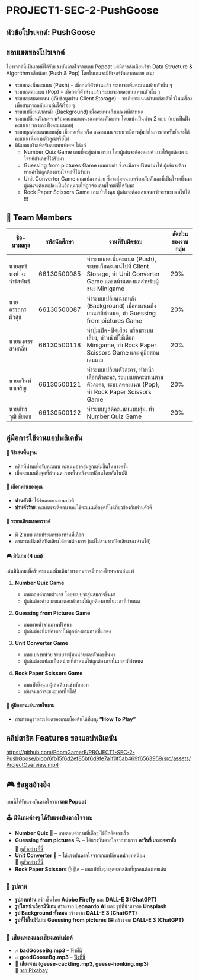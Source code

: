 # PROJECT1-SEC-2-PushGoose
## หัวข้อโปรเจกต์: PushGoose

## ขอบเขตของโปรเจกต์
โปรเจกต์นี้เป็นเกมที่ได้รับแรงบันดาลใจจากเกม Popcat แต่มีการล้อเลียนวิชา Data Structure & Algorithm เล็กน้อย (Push & Pop) 
โดยในเกมจะมีฟีเจอร์ที่หลากหลาย เช่น:
- ระบบกดเพิ่มคะแนน (Push) - เมื่อกดที่ตัวห่านแล้ว ระบบจะเพิ่มคะแนนห่านตัวนั้น ๆ
- ระบบลดคะแนน (Pop) - เมื่อกดที่ตัวห่านแล้ว ระบบจะลดคะแนนห่านตัวนั้น ๆ
- ระบบสะสมคะแนน (เก็บข้อมูลผ่าน Client Storage) - จะเก็บคะแนนห่านแต่ละตัวไว้ในเครื่อง เพื่อสามารถกลับมาเล่นได้เรื่อย ๆ
- ระบบเปลี่ยนฉากหลัง (Background) เมื่อคะแนนถึงเกณฑ์ที่กำหนด
- ระบบเปลี่ยนตัวละคร พร้อมแยกคะแนนของแต่ละตัวละคร โดยแบ่งเป็นห่าน 2 แบบ (แบ่งเป็นฝั่งคะแนนบวก และ ฝั่งคะแนนลบ)
- ระบบบูสต์คะแนนแบบสุ่ม เมื่อกดเพิ่ม หรือ ลดคะแนน ระบบจะมีการสุ่มว่าในการกดครั้งนั้นจะได้คะแนนเพิ่มตามตัวคูณหรือไม่
- มินิเกมเสริมเพื่อรับคะแนนพิเศษ ได้แก่ 
  - Number Quiz Game เกมที่จะสุ่มสมการมา โดยผู้เล่นจะต้องตอบคำถามให้ถูกต้องตามโจทย์ตัวเลขที่ได้รับมา
  - Guessing from pictures Game เกมทายคำ ซึ่งจะมีภาพปริศนามาให้ ผู้เล่นจะต้องทายคำให้ถูกต้องตามโจทย์ที่ได้รับมา
  - Unit Converter Game เกมแปลงหน่วย ซึ่งจะสุ่มหน่วยพร้อมกับตัวเลขที่เป็นโจทย์ขึ้นมา ผู้เล่นจะต้องแปลงเป็นอีกหน่วยให้ถูกต้องตามโจทย์ที่ได้รับมา
  - Rock Paper Scissors Game เกมเป่ายิ้งฉุบ ผู้เล่นจะต้องเล่นจนกว่าจะชนะบอทให้ได้ !!!

## 📌 Team Members
| ชื่อ-นามสกุล               | รหัสนักศึกษา  | งานที่รับผิดชอบ                                                | สัดส่วนของงานกลุ่ม |
| ------------------------- | ----------- | ---------------------------------------------------------- | ----------- |
| นายสุทธิพงษ์ จงจำรัสพันธ์ | 66130500085 | ทำระบบกดเพิ่มคะแนน (Push), ระบบเก็บคะแนนไปที่ Client Storage, ทำ Unit Converter Game และหน้าแสดงผลสำหรับผู้ชนะ Minigame |20%|
| นายอรรถกร ผิวสุข          | 66130500087 | ทำระบบเปลี่ยนฉากหลัง (Background) เมื่อคะแนนถึงเกณฑ์ที่กำหนด, ทำ Guessing from pictures Game |20%|
| นายพงศธร สามกลิ่น         | 66130500118 | ทำปุ่มเปิด-ปิดเสียง พร้อมระบบเสียง, ทำหน้าที่ใช้เลือก Minigame, ทำ Rock Paper Scissors Game และ คู่มือสอนเล่นเกม |20%|
| นายภวินท์ นาเจริญ         | 66130500121 | ทำระบบเปลี่ยนตัวละคร, ทำหน้าเลือกตัวละคร, ระบบแยกคะแนนตามตัวละคร, ระบบลดคะแนน (Pop), ทำ Rock Paper Scissors Game|20%|
| นายภัทรวุฒิ ชัยเดช        | 66130500122 | ทำระบบบูสต์คะแนนแบบสุ่ม, ทำ Number Quiz Game |20%|

## คู่มือการใช้งานแอปพลิเคชัน

#### 📌 วิธีเล่นพื้นฐาน
- คลิกที่ห่านเพื่อรับคะแนน คะแนนอาจสุ่มคูณเพิ่มขึ้นในบางครั้ง  
- เมื่อคะแนนถึงจุดที่กำหนด ภาพพื้นหลังจะเปลี่ยนโดยอัตโนมัติ  

#### 🦢 เลือกห่านของคุณ
- **ห่านตัวดี**: ได้รับคะแนนตามปกติ  
- **ห่านตัวร้าย**: คะแนนจะติดลบ และใช้คะแนนอีกชุดที่ไม่เกี่ยวข้องกับห่านตัวดี  

#### 🎵 ระบบเสียงแบคกราวด์
- มี 2 แบบ ตามประเภทของห่านที่เลือก  
- สามารถเปิดหรือปิดเสียงได้ตามต้องการ (แต่ไม่สามารถปิดเสียงของห่านได้)

#### 🎮 มินิเกม (4 เกม)
เล่นมินิเกมเพื่อรับคะแนนเพิ่มเติม! บางเกมอาจมีบทลงโทษหากเล่นแพ้  

1. **Number Quiz Game**  
   - เกมตอบคำถามตัวเลข โดยระบบจะสุ่มสมการขึ้นมา  
   - ผู้เล่นต้องคำนวณและตอบคำถามให้ถูกต้องภายในเวลาที่กำหนด

2. **Guessing from Pictures Game**  
   - เกมทายคำจากภาพปริศนา  
   - ผู้เล่นต้องพิมพ์คำตอบให้ถูกต้องตามภาพที่แสดง  

3. **Unit Converter Game**  
   - เกมแปลงหน่วย ระบบจะสุ่มหน่วยและตัวเลขขึ้นมา  
   - ผู้เล่นต้องแปลงเป็นหน่วยที่กำหนดให้ถูกต้องภายในเวลาที่กำหนด  

4. **Rock Paper Scissors Game**  
   - เกมเป่ายิ้งฉุบ ผู้เล่นต้องแข่งกับบอท  
   - เล่นจนกว่าจะชนะบอทให้ได้!  

#### 📖 คู่มือสอนเล่นภายในเกม
- สามารถดูรายละเอียดของเกมเบื้องต้นได้ที่เมนู **“How To Play”**

## คลิปสาธิต Features ของแอปพลิเคชัน
https://github.com/PoomGamerE/PROJECT1-SEC-2-PushGoose/blob/6fb15f6d2ef85bf6d9fe7a1f0f5ab469f6563959/src/assets/ProjectOverview.mp4

## 🎮 ข้อมูลอ้างอิง
เกมนี้ได้รับแรงบันดาลใจจาก **เกม Popcat**  

### 🕹️ มินิเกมต่างๆ ได้รับแรงบันดาลใจจาก:
- **Number Quiz** 🧮 – เกมตอบคำถามที่เด็กๆ ใช้ฝึกคิดเลขเร็ว  
- **Guessing from pictures** 🔍 – ได้แรงบันดาลใจจากรายการ **ดาวินชี่ เกมถอดรหัส**  
  📌 [ดูตัวอย่างที่นี่](https://piccode.postjung.com/)
- **Unit Converter** 🔢 – ได้แรงบันดาลใจจากเกมเปลี่ยนหน่วยทศนิยม  
  📌 [ดูตัวอย่างที่นี่](https://contentcenter.obec.go.th/detail/vdo/108285)
- **Rock Paper Scissors** ✋✌️✊ – เกมเป่ายิ้งฉุบสุดคลาสสิกที่ทุกคนต้องเคยเล่น  

### 🎨 รูปภาพ 
- **รูปภาพห่าน** สร้างขึ้นโดย **Adobe Firefly** และ **DALL-E 3 (ChatGPT)**  
- **รูปในหน้าเลือกมินิเกม** สร้างจาก **Leonardo AI** และ รูปที่นำมาจาก **Unsplash**  
- **รูป Background ทั้งหมด** สร้างจาก **DALL-E 3 (ChatGPT)**  
- **รูปที่ใช้ในมินิเกม Guessing from pictures** 🖼️ สร้างจาก **DALL-E 3 (ChatGPT)**  

### 🎵 เสียงเพลงและเสียงเอฟเฟกต์
- 🎶 **badGooseBg.mp3** – [ฟังที่นี่](https://www.youtube.com/watch?v=58PCM-x7jlg)  
- 🎶 **goodGooseBg.mp3** – [ฟังที่นี่](https://www.youtube.com/watch?v=TQvXEza4fPc)  
- 🦢 **เสียงห่าน** (**geese-cackling.mp3, geese-honking.mp3**)  
  📌 [จาก Pixabay](https://pixabay.com/sound-effects/search/geese/)  
